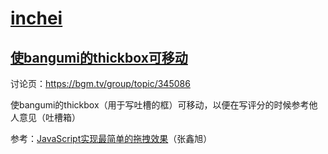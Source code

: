 # [inchei](https://bgm.tv/user/inchei)

## [使bangumi的thickbox可移动](https://greasyfork.org/zh-CN/scripts/38584-bangumi-moveable-thickbox)

讨论页：https://bgm.tv/group/topic/345086

使bangumi的thickbox（用于写吐槽的框）可移动，以便在写评分的时候参考他人意见（吐槽箱）

参考：[JavaScript实现最简单的拖拽效果](http://www.zhangxinxu.com/wordpress/2010/03/javascript%E5%AE%9E%E7%8E%B0%E6%9C%80%E7%AE%80%E5%8D%95%E7%9A%84%E6%8B%96%E6%8B%BD%E6%95%88%E6%9E%9C/)（张鑫旭）